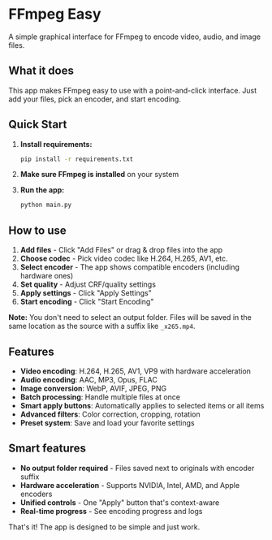 # FFmpeg Easy

A simple graphical interface for FFmpeg to encode video, audio, and image files.

## What it does

This app makes FFmpeg easy to use with a point-and-click interface. Just add your files, pick an encoder, and start encoding.

## Quick Start

1. **Install requirements:**
   ```bash
   pip install -r requirements.txt
   ```

2. **Make sure FFmpeg is installed** on your system

3. **Run the app:**
   ```bash
   python main.py
   ```

## How to use

1. **Add files** - Click "Add Files" or drag & drop files into the app
2. **Choose codec** - Pick video codec like H.264, H.265, AV1, etc.
3. **Select encoder** - The app shows compatible encoders (including hardware ones)
4. **Set quality** - Adjust CRF/quality settings
5. **Apply settings** - Click "Apply Settings" 
6. **Start encoding** - Click "Start Encoding"

**Note:** You don't need to select an output folder. Files will be saved in the same location as the source with a suffix like `_x265.mp4`.

## Features

- **Video encoding**: H.264, H.265, AV1, VP9 with hardware acceleration
- **Audio encoding**: AAC, MP3, Opus, FLAC
- **Image conversion**: WebP, AVIF, JPEG, PNG  
- **Batch processing**: Handle multiple files at once
- **Smart apply buttons**: Automatically applies to selected items or all items
- **Advanced filters**: Color correction, cropping, rotation
- **Preset system**: Save and load your favorite settings

## Smart features

- **No output folder required** - Files saved next to originals with encoder suffix
- **Hardware acceleration** - Supports NVIDIA, Intel, AMD, and Apple encoders  
- **Unified controls** - One "Apply" button that's context-aware
- **Real-time progress** - See encoding progress and logs

That's it! The app is designed to be simple and just work. 